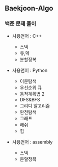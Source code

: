 ## Baekjoon-Algo
### 백준 문제 풀이

- 사용언어 : C++
  - 스택
  - 큐,덱
  - 분할정복


- 사용언어 : Python
  - 이분탐색
  - 우선순위 큐
  - 동적계획법 2
  - DFS&BFS
  - 그리디 알고리즘
  - 완전탐색
  - 그래프
  - 해쉬
  - 힙

- 사용언어 : assembly
  - 스택
  - 분할정복
